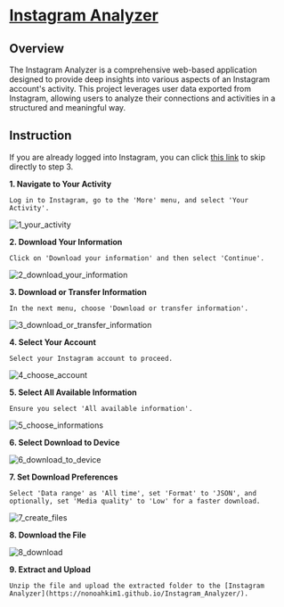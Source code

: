 # [Instagram Analyzer](https://nonoahkim1.github.io/Instagram_Analyzer/)

## Overview

The Instagram Analyzer is a comprehensive web-based application designed to provide deep insights into various aspects of an Instagram account's activity. This project leverages user data exported from Instagram, allowing users to analyze their connections and activities in a structured and meaningful way.

## Instruction

If you are already logged into Instagram, you can click [this link](https://accountscenter.instagram.com/info_and_permissions/dyi/?entry_point=deeplink_screen) to skip directly to step 3.

**1. Navigate to Your Activity**

    Log in to Instagram, go to the 'More' menu, and select 'Your Activity'.

![1_your_activity](https://github.com/nonoahkim1/Instagram_Analyzer/assets/83424774/9effb7f8-fc79-4886-9f4c-f036b7d311c0)

**2. Download Your Information**

    Click on 'Download your information' and then select 'Continue'.

![2_download_your_information](https://github.com/nonoahkim1/Instagram_Analyzer/assets/83424774/473dbd40-d084-4ab5-8004-5cd9796adcc6)

**3. Download or Transfer Information**

    In the next menu, choose 'Download or transfer information'.

![3_download_or_transfer_information](https://github.com/nonoahkim1/Instagram_Analyzer/assets/83424774/4fc06b67-1757-4346-b11e-671dc4a2c47c)

**4. Select Your Account**

    Select your Instagram account to proceed.

![4_choose_account](https://github.com/nonoahkim1/Instagram_Analyzer/assets/83424774/4fab5059-511c-4c0f-a8cc-48b7c4f2fb5a)

**5. Select All Available Information**

    Ensure you select 'All available information'.

![5_choose_informations](https://github.com/nonoahkim1/Instagram_Analyzer/assets/83424774/db0a885d-4dc9-47ab-b7cd-ebe8226e320a)

**6. Select Download to Device**

![6_download_to_device](https://github.com/nonoahkim1/Instagram_Analyzer/assets/83424774/86039c8a-71d8-449e-b591-4db4d9462d75)

**7. Set Download Preferences**

    Select 'Data range' as 'All time', set 'Format' to 'JSON', and optionally, set 'Media quality' to 'Low' for a faster download.

![7_create_files](https://github.com/nonoahkim1/Instagram_Analyzer/assets/83424774/e7982cd3-296c-48c5-91d8-34e3dfafd4d1)

**8. Download the File**

![8_download](https://github.com/nonoahkim1/Instagram_Analyzer/assets/83424774/76d966b5-b7a3-4f95-b4c0-09f200c4ef61)

**9. Extract and Upload**

    Unzip the file and upload the extracted folder to the [Instagram Analyzer](https://nonoahkim1.github.io/Instagram_Analyzer/).

